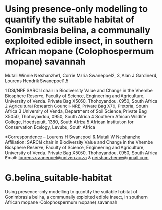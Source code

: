 # Using presence-only modelling to quantify the suitable habitat of Gonimbrasia belina, a communally exploited edible insect, in southern African mopane (Colophospermum mopane) savannah

 Mutali Winnie Netshanzhe1, Corrie Maria Swanepoel2, 3, Alan J Gardiner4, Lourens Hendrik Swanepoel1,5

 1 DSI/NRF SARChI chair in Biodiversity Value and Change in the Vhembe Biosphere Reserve, Faculty of Science, Engineering and Agriculture, University of Venda. Private Bag X5050, Thohoyandou, 0950, South Africa
 2 Agricultural Research Council-NRE, Private Bag X79, Pretoria, South Africa
 3 University of Venda, Department of Soil Science, Private Bag X5050, Thohoyandou, 0950, South Africa
 4 Southern African Wildlife College, Hoedspruit, 1380, South Africa
 5 African Institution for Conservation Ecology, Levubu, South Africa

 *Correspondence – Lourens H Swanepoel & Mutali W Netshanzhe
 Affiliation: SARChI chair in Biodiversity Value and Change in the Vhembe Biosphere Reserve, Faculty of Science, Engineering and Agriculture, University of Venda. Private Bag X5050, Thohoyandou, 0950, South Africa
 Email: lourens.swanepoel@univen.ac.za  & netshanzhemw@gmail.com 

# G.belina_suitable-habitat
Using presence-only modelling to quantify the suitable habitat of Gonimbrasia belina, a communally exploited edible insect, in southern African mopane (Colophospermum mopane) savannah
